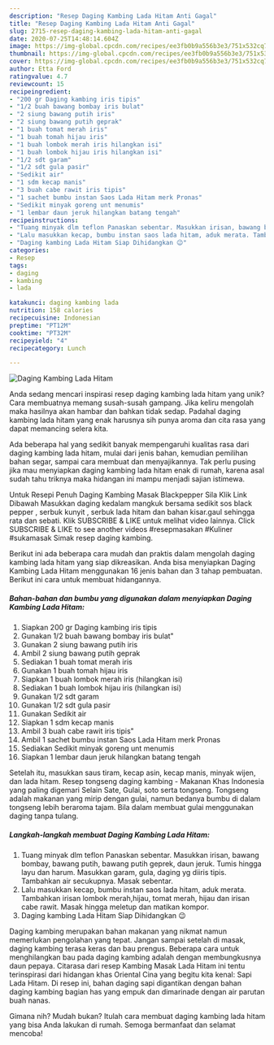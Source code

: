 ```yaml
---
description: "Resep Daging Kambing Lada Hitam Anti Gagal"
title: "Resep Daging Kambing Lada Hitam Anti Gagal"
slug: 2715-resep-daging-kambing-lada-hitam-anti-gagal
date: 2020-07-25T14:48:14.604Z
image: https://img-global.cpcdn.com/recipes/ee3fb0b9a556b3e3/751x532cq70/daging-kambing-lada-hitam-foto-resep-utama.jpg
thumbnail: https://img-global.cpcdn.com/recipes/ee3fb0b9a556b3e3/751x532cq70/daging-kambing-lada-hitam-foto-resep-utama.jpg
cover: https://img-global.cpcdn.com/recipes/ee3fb0b9a556b3e3/751x532cq70/daging-kambing-lada-hitam-foto-resep-utama.jpg
author: Etta Ford
ratingvalue: 4.7
reviewcount: 15
recipeingredient:
- "200 gr Daging kambing iris tipis"
- "1/2 buah bawang bombay iris bulat"
- "2 siung bawang putih iris"
- "2 siung bawang putih geprak"
- "1 buah tomat merah iris"
- "1 buah tomah hijau iris"
- "1 buah lombok merah iris hilangkan isi"
- "1 buah lombok hijau iris hilangkan isi"
- "1/2 sdt garam"
- "1/2 sdt gula pasir"
- "Sedikit air"
- "1 sdm kecap manis"
- "3 buah cabe rawit iris tipis"
- "1 sachet bumbu instan Saos Lada Hitam merk Pronas"
- "Sedikit minyak goreng unt menumis"
- "1 lembar daun jeruk hilangkan batang tengah"
recipeinstructions:
- "Tuang minyak dlm teflon Panaskan sebentar. Masukkan irisan, bawang bombay, bawang putih, bawang putih geprek, daun jeruk. Tumis hingga layu dan harum. Masukkan garam, gula, daging yg diiris tipis. Tambahkan air secukupnya. Masak sebentar."
- "Lalu masukkan kecap, bumbu instan saos lada hitam, aduk merata. Tambahkan irisan lombok merah,hijau, tomat merah, hijau dan irisan cabe rawit. Masak hingga meletup dan matikan kompor."
- "Daging kambing Lada Hitam Siap Dihidangkan 😉"
categories:
- Resep
tags:
- daging
- kambing
- lada

katakunci: daging kambing lada 
nutrition: 158 calories
recipecuisine: Indonesian
preptime: "PT12M"
cooktime: "PT32M"
recipeyield: "4"
recipecategory: Lunch

---
```



![Daging Kambing Lada Hitam](https://img-global.cpcdn.com/recipes/ee3fb0b9a556b3e3/751x532cq70/daging-kambing-lada-hitam-foto-resep-utama.jpg)

Anda sedang mencari inspirasi resep daging kambing lada hitam yang unik? Cara membuatnya memang susah-susah gampang. Jika keliru mengolah maka hasilnya akan hambar dan bahkan tidak sedap. Padahal daging kambing lada hitam yang enak harusnya sih punya aroma dan cita rasa yang dapat memancing selera kita.

Ada beberapa hal yang sedikit banyak mempengaruhi kualitas rasa dari daging kambing lada hitam, mulai dari jenis bahan, kemudian pemilihan bahan segar, sampai cara membuat dan menyajikannya. Tak perlu pusing jika mau menyiapkan daging kambing lada hitam enak di rumah, karena asal sudah tahu triknya maka hidangan ini mampu menjadi sajian istimewa.

Untuk Resepi Penuh Daging Kambing Masak Blackpepper Sila Klik Link Dibawah Masukkan daging kedalam mangkuk bersama sedikit sos black pepper , serbuk kunyit , serbuk lada hitam dan bahan kisar.gaul sehingga rata dan sebati. Klik SUBSCRIBE &amp; LIKE untuk melihat video lainnya. Click SUBSCRIBE &amp; LIKE to see another videos #resepmasakan #Kuliner #sukamasak Simak resep daging kambing.


Berikut ini ada beberapa cara mudah dan praktis dalam mengolah daging kambing lada hitam yang siap dikreasikan. Anda bisa menyiapkan Daging Kambing Lada Hitam menggunakan 16 jenis bahan dan 3 tahap pembuatan. Berikut ini cara untuk membuat hidangannya.

<!--inarticleads1-->

##### Bahan-bahan dan bumbu yang digunakan dalam menyiapkan Daging Kambing Lada Hitam:

1. Siapkan 200 gr Daging kambing iris tipis
1. Gunakan 1/2 buah bawang bombay iris bulat&#34;
1. Gunakan 2 siung bawang putih iris
1. Ambil 2 siung bawang putih geprak
1. Sediakan 1 buah tomat merah iris
1. Gunakan 1 buah tomah hijau iris
1. Siapkan 1 buah lombok merah iris (hilangkan isi)
1. Sediakan 1 buah lombok hijau iris (hilangkan isi)
1. Gunakan 1/2 sdt garam
1. Gunakan 1/2 sdt gula pasir
1. Gunakan Sedikit air
1. Siapkan 1 sdm kecap manis
1. Ambil 3 buah cabe rawit iris tipis&#34;
1. Ambil 1 sachet bumbu instan Saos Lada Hitam merk Pronas
1. Sediakan Sedikit minyak goreng unt menumis
1. Siapkan 1 lembar daun jeruk hilangkan batang tengah


Setelah itu, masukkan saus tiram, kecap asin, kecap manis, minyak wijen, dan lada hitam. Resep tongseng daging kambing - Makanan Khas Indonesia yang paling digemari Selain Sate, Gulai, soto serta tongseng. Tongseng adalah makanan yang mirip dengan gulai, namun bedanya bumbu di dalam tongseng lebih beraroma tajam. Bila dalam membuat gulai menggunakan daging tanpa tulang. 

<!--inarticleads2-->

##### Langkah-langkah membuat Daging Kambing Lada Hitam:

1. Tuang minyak dlm teflon Panaskan sebentar. Masukkan irisan, bawang bombay, bawang putih, bawang putih geprek, daun jeruk. Tumis hingga layu dan harum. Masukkan garam, gula, daging yg diiris tipis. Tambahkan air secukupnya. Masak sebentar.
1. Lalu masukkan kecap, bumbu instan saos lada hitam, aduk merata. Tambahkan irisan lombok merah,hijau, tomat merah, hijau dan irisan cabe rawit. Masak hingga meletup dan matikan kompor.
1. Daging kambing Lada Hitam Siap Dihidangkan 😉


Daging kambing merupakan bahan makanan yang nikmat namun memerlukan pengolahan yang tepat. Jangan sampai setelah di masak, daging kambing terasa keras dan bau prengus. Beberapa cara untuk menghilangkan bau pada daging kambing adalah dengan membungkusnya daun pepaya. Citarasa dari resep Kambing Masak Lada Hitam ini tentu terinspirasi dari hidangan khas Oriental Cina yang begitu kita kenal: Sapi Lada Hitam. Di resep ini, bahan daging sapi digantikan dengan bahan daging kambing bagian has yang empuk dan dimarinade dengan air parutan buah nanas. 

Gimana nih? Mudah bukan? Itulah cara membuat daging kambing lada hitam yang bisa Anda lakukan di rumah. Semoga bermanfaat dan selamat mencoba!

